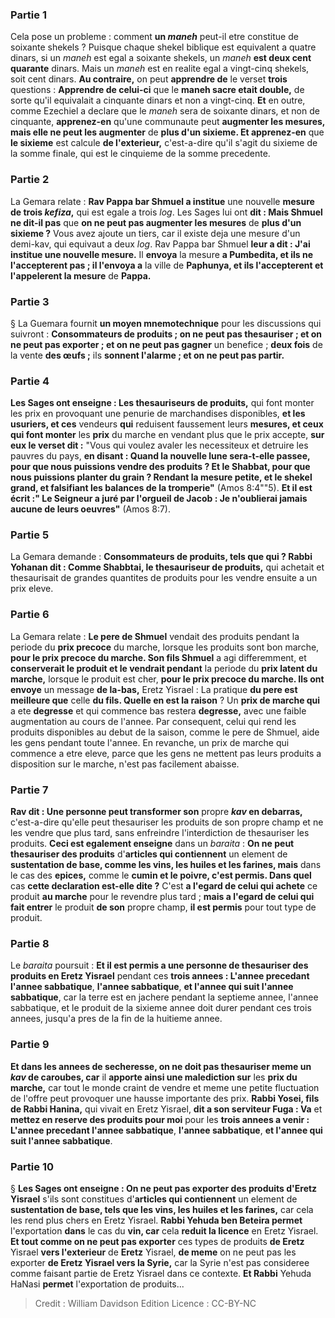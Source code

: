 
### Partie 1
Cela pose un probleme : comment <b>un <i>maneh</i></b> peut-il etre constitue de soixante shekels ? Puisque chaque shekel biblique est equivalent a quatre dinars, si un <i>maneh</i> est egal a soixante shekels, un <i>maneh</i> <b>est deux cent quarante</b> dinars. Mais un <i>maneh</i> est en realite egal a vingt-cinq shekels, soit cent dinars. <b>Au contraire,</b> on peut <b>apprendre de</b> le verset <b>trois</b> questions : <b>Apprendre de celui-ci</b> que le <b>maneh</i> sacre etait double,</b> de sorte qu'il equivalait a cinquante dinars et non a vingt-cinq. <b>Et</b> en outre, comme Ezechiel a declare que le <i>maneh</i> sera de soixante dinars, et non de cinquante, <b>apprenez-en</b> qu'une communaute peut <b>augmenter les mesures, mais elle ne peut les augmenter</b> de <b>plus d'un sixieme. Et apprenez-en</b> que <b>le sixieme</b> est calcule <b>de l'exterieur,</b> c'est-a-dire qu'il s'agit du sixieme de la somme finale, qui est le cinquieme de la somme precedente.

### Partie 2
La Gemara relate : <b>Rav Pappa bar Shmuel a institue</b> une nouvelle <b>mesure de trois <i>kefiza</i>,</b> qui est egale a trois <i>log</i>. Les Sages lui ont <b>dit : Mais Shmuel ne dit-il pas</b> que <b>on ne peut pas augmenter les mesures</b> de <b>plus d'un sixieme ?</b> Vous avez ajoute un tiers, car il existe deja une mesure d'un demi-kav, qui equivaut a deux <i>log</i>. Rav Pappa bar Shmuel <b>leur a dit : J'ai institue une nouvelle mesure.</b> Il <b>envoya</b> la mesure <b>a Pumbedita, et ils ne l'accepterent pas ; il l'envoya a</b> la ville de <b>Paphunya, et ils l'accepterent et l'appelerent la mesure</b> de <b>Pappa.</b>

### Partie 3
§ La Guemara fournit <b>un moyen mnemotechnique</b> pour les discussions qui suivront : <b>Consommateurs de produits ; on ne peut pas thesauriser ; et on ne peut pas exporter ; et on ne peut pas gagner</b> un benefice ; <b>deux fois</b> de la vente <b>des œufs ;</b> ils <b>sonnent l'alarme ; et on ne peut pas partir.</b>

### Partie 4
<b>Les Sages ont enseigne : Les thesauriseurs de produits,</b> qui font monter les prix en provoquant une penurie de marchandises disponibles, <b>et les usuriers, et ces</b> vendeurs <b>qui</b> reduisent faussement</b> leurs <b>mesures, et ceux qui font monter</b> les <b>prix</b> du marche en vendant plus que le prix accepte, <b>sur eux le verset dit :</b> "Vous qui voulez avaler les necessiteux et detruire les pauvres du pays, <b>en disant : Quand la nouvelle lune sera-t-elle passee, pour que nous puissions vendre des produits ? Et le Shabbat, pour que nous puissions planter du grain ? Rendant la mesure petite, et le shekel grand, et falsifiant les balances de la tromperie"</b> (Amos 8:4""5). <b>Et il est écrit :" Le Seigneur a juré par l'orgueil de Jacob : Je n'oublierai jamais aucune de leurs oeuvres"</b> (Amos 8:7).

### Partie 5
La Gemara demande : <b>Consommateurs de produits, tels que qui ? Rabbi Yohanan dit : Comme Shabbtai, le thesauriseur de produits,</b> qui achetait et thesaurisait de grandes quantites de produits pour les vendre ensuite a un prix eleve.

### Partie 6
La Gemara relate : <b>Le pere de Shmuel</b> vendait des produits pendant</b> la periode du <b>prix precoce</b> du marche, </b> lorsque les produits sont bon marche, <b>pour le <b>prix precoce</b> du marche. Son fils Shmuel</b> a agi differemment, et <b>conserverait le produit et le vendrait pendant</b> la periode du <b>prix <b>latent</b> du marche,</b> lorsque le produit est cher, <b>pour le <b>prix precoce</b> du marche. Ils ont envoye</b> un message <b>de la-bas,</b> Eretz Yisrael : La pratique <b>du pere est meilleure que</b> celle <b>du fils. Quelle en est la raison</b> ? Un <b>prix de marche qui</b> a ete <b>degresse</b> et qui commence bas restera <b>degresse,</b> avec une faible augmentation au cours de l'annee. Par consequent, celui qui rend les produits disponibles au debut de la saison, comme le pere de Shmuel, aide les gens pendant toute l'annee. En revanche, un prix de marche qui commence a etre eleve, parce que les gens ne mettent pas leurs produits a disposition sur le marche, n'est pas facilement abaisse.

### Partie 7
<b>Rav dit : Une personne peut transformer son</b> propre <b><i>kav</i> en debarras,</b> c'est-a-dire qu'elle peut thesauriser les produits de son propre champ et ne les vendre que plus tard, sans enfreindre l'interdiction de thesauriser les produits. <b>Ceci est egalement enseigne</b> dans un <i>baraita</i> : <b>On ne peut thesauriser des produits</b> d'<b>articles qui contiennent</b> un element de <b>sustentation de base, comme les vins, les huiles et les farines, mais</b> dans le cas des <b>epices,</b> comme le <b>cumin et le poivre, c'est permis. Dans quel</b> cas <b>cette declaration est-elle dite ?</b> C'est <b>a l'egard de celui qui achete</b> ce produit <b>au marche</b> pour le revendre plus tard ; <b>mais a l'egard de celui qui fait entrer</b> le produit <b>de son</b> propre champ, <b>il est permis</b> pour tout type de produit.

### Partie 8
Le <i>baraita</i> poursuit : <b>Et il est permis a une personne de thesauriser des produits en Eretz Yisrael</b> pendant ces <b>trois annees : L'annee precedant l'annee sabbatique</b>, <b>l'annee sabbatique</b>, <b>et l'annee qui suit l'annee sabbatique</b>, car la terre est en jachere pendant la septieme annee, l'annee sabbatique, et le produit de la sixieme annee doit durer pendant ces trois annees, jusqu'a pres de la fin de la huitieme annee.

### Partie 9
<b>Et dans les annees de secheresse, on ne doit pas thesauriser meme un <i>kav</i> de caroubes, car</b> il <b>apporte ainsi une malediction sur</b> les <b>prix du marche,</b> car tout le monde craint de vendre et meme une petite fluctuation de l'offre peut provoquer une hausse importante des prix. <b>Rabbi Yosei, fils de Rabbi Hanina,</b> qui vivait en Eretz Yisrael, <b>dit a son serviteur Fuga : Va</b> et <b>mettez en reserve des produits pour moi</b> pour les <b>trois annees a venir : L'annee precedant l'annee sabbatique</b>, <b>l'annee sabbatique</b>, <b>et l'annee qui suit l'annee sabbatique</b>.

### Partie 10
§ <b>Les Sages ont enseigne : On ne peut pas exporter des produits d'Eretz Yisrael</b> s'ils sont constitues d'<b>articles qui contiennent</b> un element de <b>sustentation de base, tels que les vins, les huiles et les farines,</b> car cela les rend plus chers en Eretz Yisrael. <b>Rabbi Yehuda ben Beteira permet</b> l'exportation <b>dans</b> le cas du <b>vin, car</b> cela <b>reduit la licence</b> en Eretz Yisrael. <b>Et tout comme on ne peut pas exporter</b> ces types de produits <b>de Eretz</b> Yisrael <b>vers l'exterieur</b> de <b>Eretz</b> Yisrael, <b>de meme</b> on ne peut pas les exporter</b> <b>de Eretz Yisrael vers la Syrie,</b> car la Syrie n'est pas consideree comme faisant partie de Eretz Yisrael dans ce contexte. <b>Et Rabbi</b> Yehuda HaNasi <b>permet</b> l'exportation de produits...

>Credit : William Davidson Edition
>Licence : CC-BY-NC
